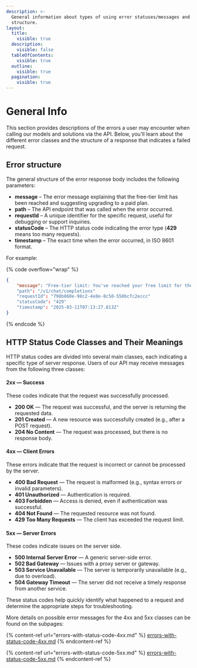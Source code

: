 ```yaml
---
description: >-
  General information about types of using error statuses/messages and their
  structure.
layout:
  title:
    visible: true
  description:
    visible: false
  tableOfContents:
    visible: true
  outline:
    visible: true
  pagination:
    visible: true
---
```


# General Info

This section provides descriptions of the errors a user may encounter when calling our models and solutions via the API. Below, you'll learn about the different error classes and the structure of a response that indicates a failed request.

## Error structure

The general structure of the error response body includes the following parameters:

* **message** – The error message explaining that the free-tier limit has been reached and suggesting upgrading to a paid plan.
* **path** – The API endpoint that was called when the error occurred.
* **requestId** – A unique identifier for the specific request, useful for debugging or support inquiries.
* **statusCode** – The HTTP status code indicating the error type (**429** means too many requests).
* **timestamp** – The exact time when the error occurred, in ISO 8601 format.

For example:

{% code overflow="wrap" %}
```json
{
    "message": "Free-tier limit: You've reached your free limit for the hour. Get AI/ML Subscription to use API, visit https://aimlapi.com/app/billing/ !"
    "path": "/v1/chat/completions"
    "requestId": "798b860e-98c2-4e8e-8c50-550bcfc2eccc"
    "statusCode": "429"
    "timestamp": "2025-03-11T07:13:27.813Z"
}
```
{% endcode %}

## HTTP Status Code Classes and Their Meanings

HTTP status codes are divided into several main classes, each indicating a specific type of server response. Users of our API may receive messages from the following three classes:

#### **2xx — Success**

These codes indicate that the request was successfully processed.

* **200 OK** — The request was successful, and the server is returning the requested data.
* **201 Created** — A new resource was successfully created (e.g., after a POST request).
* **204 No Content** — The request was processed, but there is no response body.

#### **4xx — Client Errors**

These errors indicate that the request is incorrect or cannot be processed by the server.

* **400 Bad Request** — The request is malformed (e.g., syntax errors or invalid parameters).
* **401 Unauthorized** — Authentication is required.
* **403 Forbidden** — Access is denied, even if authentication was successful.
* **404 Not Found** — The requested resource was not found.
* **429 Too Many Requests** — The client has exceeded the request limit.

#### **5xx — Server Errors**

These codes indicate issues on the server side.

* **500 Internal Server Error** — A generic server-side error.
* **502 Bad Gateway** — Issues with a proxy server or gateway.
* **503 Service Unavailable** — The server is temporarily unavailable (e.g., due to overload).
* **504 Gateway Timeout** — The server did not receive a timely response from another service.

These status codes help quickly identify what happened to a request and determine the appropriate steps for troubleshooting.

More details on possible error messages for the 4xx and 5xx classes can be found on the subpages:

{% content-ref url="errors-with-status-code-4xx.md" %}
[errors-with-status-code-4xx.md](errors-with-status-code-4xx.md)
{% endcontent-ref %}

{% content-ref url="errors-with-status-code-5xx.md" %}
[errors-with-status-code-5xx.md](errors-with-status-code-5xx.md)
{% endcontent-ref %}


